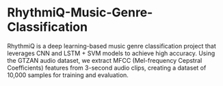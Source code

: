 # RhythmiQ-Music-Genre-Classification
RhythmiQ is a deep learning-based music genre classification project that leverages CNN and LSTM + SVM models to achieve high accuracy. Using the GTZAN audio dataset, we extract MFCC (Mel-frequency Cepstral Coefficients) features from 3-second audio clips, creating a dataset of 10,000 samples for training and evaluation.
